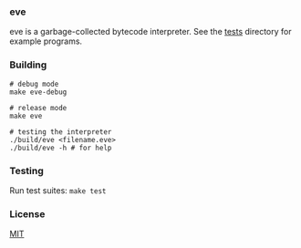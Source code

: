 ### eve

eve is a garbage-collected bytecode interpreter. See the [tests](https://github.com/ziord/eve/tree/master/tests) directory for example programs.

### Building
```
# debug mode
make eve-debug

# release mode
make eve

# testing the interpreter
./build/eve <filename.eve>
./build/eve -h # for help
```

### Testing
Run test suites:
`make test`

### License
[MIT](https://github.com/ziord/eve/blob/master/LICENSE.txt)